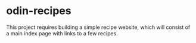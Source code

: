 # odin-recipes
This project requires building a simple recipe website, 
which will consist of a main index page with links to
a few recipes.
